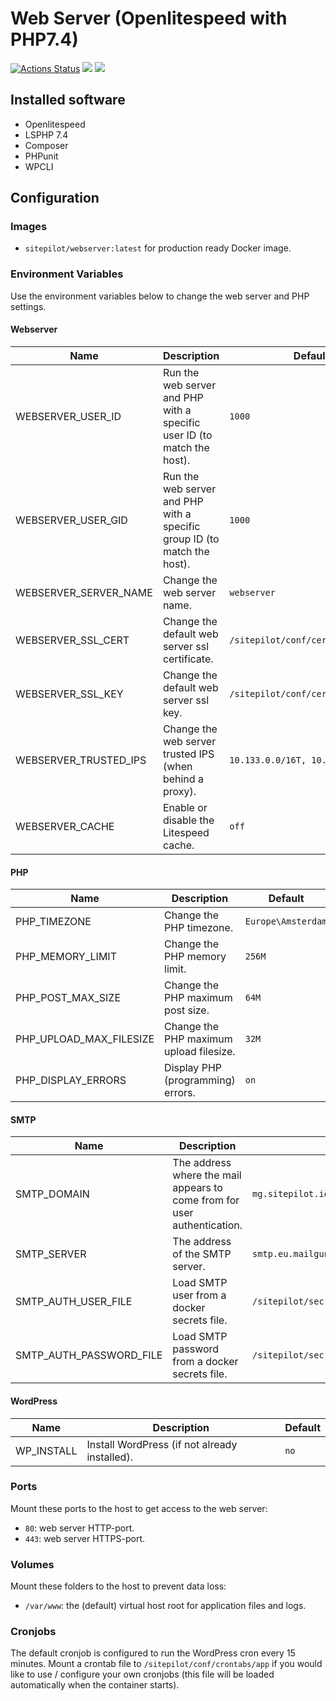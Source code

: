 # Web Server (Openlitespeed with PHP7.4)

[![Actions Status](https://github.com/sitepilot/webserver/workflows/deploy/badge.svg)](https://github.com/sitepilot/webserver/actions)
[![](https://images.microbadger.com/badges/version/sitepilot/webserver.svg)](https://cloud.docker.com/u/sitepilot/repository/docker/sitepilot/webserver)
[![](https://images.microbadger.com/badges/image/sitepilot/webserver.svg)](https://cloud.docker.com/u/sitepilot/repository/docker/sitepilot/webserver)

## Installed software
* Openlitespeed 
* LSPHP 7.4
* Composer
* PHPunit
* WPCLI
  
## Configuration

### Images
* `sitepilot/webserver:latest` for production ready Docker image.

### Environment Variables
Use the environment variables below to change the web server and PHP settings.

#### Webserver
| Name | Description | Default |
|------|-------------|---------|
|WEBSERVER_USER_ID|Run the web server and PHP with a specific user ID (to match the host).|`1000`|
|WEBSERVER_USER_GID|Run the web server and PHP with a specific group ID (to match the host).|`1000`|
|WEBSERVER_SERVER_NAME|Change the web server name.|`webserver`|
|WEBSERVER_SSL_CERT|Change the default web server ssl certificate.|`/sitepilot/conf/cert/default.crt`|
|WEBSERVER_SSL_KEY|Change the default web server ssl key.|`/sitepilot/conf/cert/default.key`| 
|WEBSERVER_TRUSTED_IPS|Change the web server trusted IPS (when behind a proxy).|`10.133.0.0/16T, 10.244.0.0/16T`|
|WEBSERVER_CACHE|Enable or disable the Litespeed cache.|`off`|

#### PHP
| Name | Description | Default |
|------|-------------|---------|
|PHP_TIMEZONE|Change the PHP timezone.|`Europe\Amsterdam`|
|PHP_MEMORY_LIMIT|Change the PHP memory limit.|`256M`|
|PHP_POST_MAX_SIZE|Change the PHP maximum post size.|`64M`|
|PHP_UPLOAD_MAX_FILESIZE|Change the PHP maximum upload filesize.|`32M`|
|PHP_DISPLAY_ERRORS|Display PHP (programming) errors.|`on`|

#### SMTP
| Name | Description | Default |
|------|-------------|---------|
|SMTP_DOMAIN|The address where the mail appears to come from for user authentication.|`mg.sitepilot.io`|
|SMTP_SERVER|The address of the SMTP server.|`smtp.eu.mailgun.org:587`|
|SMTP_AUTH_USER_FILE|Load SMTP user from a docker secrets file.|`/sitepilot/secrets/smtp_auth_user`|
|SMTP_AUTH_PASSWORD_FILE|Load SMTP password from a docker secrets file.|`/sitepilot/secrets/smtp_auth_password`|

#### WordPress
| Name | Description | Default |
|------|-------------|---------|
|WP_INSTALL|Install WordPress (if not already installed).|`no`|

### Ports
Mount these ports to the host to get access to the web server:
* `80`: web server HTTP-port.
* `443`: web server HTTPS-port.

### Volumes
Mount these folders to the host to prevent data loss:
* `/var/www`: the (default) virtual host root for application files and logs.
  
### Cronjobs
The default cronjob is configured to run the WordPress cron every 15 minutes. Mount a crontab file to `/sitepilot/conf/crontabs/app` if you would like to use / configure your own cronjobs (this file will be loaded automatically when the container starts).